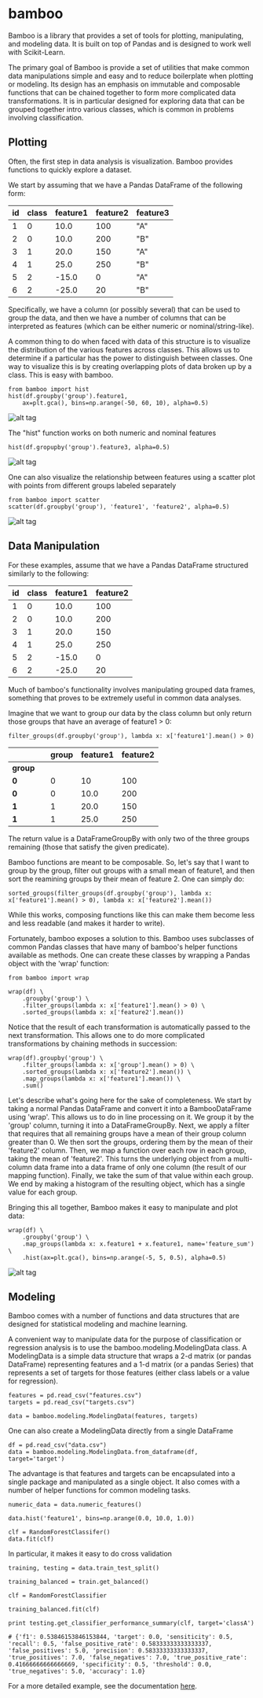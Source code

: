 bamboo
======

Bamboo is a library that provides a set of tools for plotting, manipulating, and modeling data.  It is built on top of Pandas and is designed to work well with Scikit-Learn.

The primary goal of Bamboo is provide a set of utilities that make common data manipulations simple and easy and to reduce boilerplate when plotting or modeling.  Its design has an emphasis on immutable and composable functions that can be chained together to form more complicated data transformations.  It is in particular designed for exploring data that can be grouped together intro various classes, which is common in problems involving classification. 


Plotting
--------

Often, the first step in data analysis is visualization.  Bamboo provides functions to quickly explore a dataset.

We start by assuming that we have a Pandas DataFrame of the following form:

| id | class | feature1 | feature2 | feature3
|----|-------|----------|----------|----------
| 1  | 0     | 10.0     | 100      |    "A"
| 2  | 0     | 10.0     | 200      |    "B"
| 3  | 1     | 20.0     | 150      |    "A"
| 4  | 1     | 25.0     | 250      |    "B"
| 5  | 2     | -15.0    | 0        |    "A"
| 6  | 2     | -25.0    | 20       |    "B"

Specifically, we have a column (or possibly several) that can be used to group the data, and then we have a number of columns that can be interpreted as features (which can be either numeric or nominal/string-like).

A common thing to do when faced with data of this structure is to visualize the distribution of the various features across classes.  This allows us to determine if a particular has the power to distinguish between classes.  One way to visualize this is by creating overlapping plots of data broken up by a class.  This is easy with bamboo.

    from bamboo import hist
	hist(df.groupby('group').feature1,
		ax=plt.gca(), bins=np.arange(-50, 60, 10), alpha=0.5)

![alt tag](https://raw.githubusercontent.com/ghl3/bamboo/master/images/readme_hist_float.png)

The "hist" function works on both numeric and nominal features

	hist(df.gropupby('group').feature3, alpha=0.5)

![alt tag](https://raw.githubusercontent.com/ghl3/bamboo/master/images/readme_hist_nominal.png)

One can also visualize the relationship between features using a scatter plot with points from different groups labeled separately

	from bamboo import scatter
	scatter(df.groupby('group'), 'feature1', 'feature2', alpha=0.5)

![alt tag](https://raw.githubusercontent.com/ghl3/bamboo/master/images/readme_scatter.png)


Data Manipulation
-------

For these examples, assume that we have a Pandas DataFrame structured similarly to the following:

| id | class | feature1 | feature2 |
|----|-------|----------|----------|
| 1  | 0     | 10.0     | 100      |
| 2  | 0     | 10.0     | 200      |
| 3  | 1     | 20.0     | 150      |
| 4  | 1     | 25.0     | 250      |
| 5  | 2     | -15.0    | 0        |
| 6  | 2     | -25.0    | 20       |


Much of bamboo's functionality involves manipulating grouped data frames, something that proves to be extremely useful in common data analyses.

Imagine that we want to group our data by the class column but only return those groups that have an average of feature1 > 0:

    filter_groups(df.groupby('group'), lambda x: x['feature1'].mean() > 0)

|       |   | group | feature1 | feature2 |
|-------|---|-------|----------|----------|
| **group** |   |       |          |          |
| **0**     |   | 0     | 10       | 100      |
| **0**     |   | 0     | 10.0     | 200      |
| **1**     |   | 1     | 20.0     | 150      |
| **1**     |   | 1     | 25.0     | 250      |


The return value is a DataFrameGroupBy with only two of the three groups remaining (those that satisfy the given predicate).

Bamboo functions are meant to be composable.  So, let's say that I want to group by the group, filter out groups with a small mean of feature1, and then sort the reamining groups by their mean of feature 2.  One can simply do:

    sorted_groups(filter_groups(df.groupby('group'), lambda x: x['feature1'].mean() > 0), lambda x: x['feature2'].mean())

While this works, composing functions like this can make them become less and less readable (and makes it harder to write).

Fortunately, bamboo exposes a solution to this.  Bamboo uses subclasses of common Pandas classes that have many of bamboo's helper functions available as methods.  One can create these classes by wrapping a Pandas object with the 'wrap' function:

    from bamboo import wrap

    wrap(df) \
        .groupby('group') \
        .filter_groups(lambda x: x['feature1'].mean() > 0) \
        .sorted_groups(lambda x: x['feature2'].mean())

 Notice that the result of each transformation is automatically passed to the next transformation.  This allows one to do more complicated transformations by chaining methods in succession:


    wrap(df).groupby('group') \
        .filter_groups(lambda x: x['group'].mean() > 0) \
        .sorted_groups(lambda x: x['feature2'].mean()) \
        .map_groups(lambda x: x['feature1'].mean()) \
        .sum()

Let's describe what's going here for the sake of completeness.  We start by taking a normal Pandas DataFrame and convert it into a BambooDataFrame using 'wrap'.  This allows us to do in line processing on it.  We group it by the 'group' column, turning it into a DataFrameGroupBy.  Next, we apply a filter that requires that all remaining groups have a mean of their group column greater than 0.  We then sort the groups, ordering them by the mean of their 'feature2' column.  Then, we map a function over each row in each group, taking the mean of 'feature2'.  This turns the underlying object from a multi-column data frame into a data frame of only one column (the result of our mapping function).  Finally, we take the sum of that value within each group.  We end by making a histogram of the resulting object, which has a single value for each group.


Bringing this all together, Bamboo makes it easy to manipulate and plot data:

    wrap(df) \
        .groupby('group') \
        .map_groups(lambda x: x.feature1 + x.feature1, name='feature_sum') \
        .hist(ax=plt.gca(), bins=np.arange(-5, 5, 0.5), alpha=0.5)

![alt tag](https://raw.githubusercontent.com/ghl3/bamboo/master/images/readme_manipulation_hist.png)


Modeling
--------

Bamboo comes with a number of functions and data structures that are designed for statistical modeling and machine learning.

A convenient way to manipulate data for the purpose of classification or regression analysis is to use the bamboo.modeling.ModelingData class.  A ModelingData is a simple data structure that wraps a 2-d matrix (or pandas DataFrame) representing features and a 1-d matrix (or a pandas Series) that represents a set of targets for those features (either class labels or a value for regression).


    features = pd.read_csv("features.csv")
    targets = pd.read_csv("targets.csv")
    
    data = bamboo.modeling.ModelingData(features, targets)
    
One can also create a ModelingData directly from a single DataFrame

	df = pd.read_csv("data.csv")
	data = bamboo.modeling.ModelingData.from_dataframe(df, target='target')
	
	
The advantage is that features and targets can be encapsulated into a single package and manipulated as a single object.  It also comes with a number of helper functions for common modeling tasks.

	numeric_data = data.numeric_features()
	
	data.hist('feature1', bins=np.arange(0.0, 10.0, 1.0))
	
	clf = RandomForestClassifer()
	data.fit(clf)
	

In particular, it makes it easy to do cross validation

    training, testing = data.train_test_split()
    
    training_balanced = train.get_balanced()

	clf = RandomForestClassifier
	
	training_balanced.fit(clf)
    
    print testing.get_classifier_performance_summary(clf, target='classA')
    
    # {'f1': 0.53846153846153844, 'target': 0.0, 'sensiticity': 0.5, 'recall': 0.5, 'false_positive_rate': 0.58333333333333337, 'false_positives': 5.0, 'precision': 0.58333333333333337, 'true_positives': 7.0, 'false_negatives': 7.0, 'true_positive_rate': 0.41666666666666669, 'specificity': 0.5, 'threshold': 0.0, 'true_negatives': 5.0, 'accuracy': 1.0}
    
    

For a more detailed example, see the documentation [here](docs/modeling.md).
